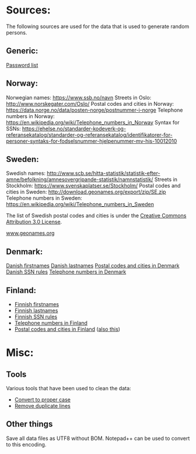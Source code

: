 ﻿# Sources:

The following sources are used for the data that is used to generate random persons.

## Generic:

[Password list](https://github.com/danielmiessler/SecLists/blob/master/Passwords/darkweb2017-top1000.txt)

## Norway:

Norwegian names:                    https://www.ssb.no/navn
Streets in Oslo:                    http://www.norskegater.com/Oslo/
Postal codes and cities in Norway:  https://data.norge.no/data/posten-norge/postnummer-i-norge
Telephone numbers in Norway:        https://en.wikipedia.org/wiki/Telephone_numbers_in_Norway
Syntax for SSNs:                    https://ehelse.no/standarder-kodeverk-og-referansekatalog/standarder-og-referansekatalog/identifikatorer-for-personer-syntaks-for-fodselsnummer-hjelpenummer-mv-his-10012010

## Sweden:

Swedish names:                      http://www.scb.se/hitta-statistik/statistik-efter-amne/befolkning/amnesovergripande-statistik/namnstatistik/
Streets in Stockholm:               https://www.svenskaplatser.se/Stockholm/
Postal codes and cities in Sweden:  http://download.geonames.org/export/zip/SE.zip
Telephone numbers in Sweden:        https://en.wikipedia.org/wiki/Telephone_numbers_in_Sweden

The list of Swedish postal codes and cities is under the [Creative Commons Attribution 3.0 License](http://creativecommons.org/licenses/by/3.0/).

www.geonames.org

## Denmark:

[Danish firstnames](https://www.dst.dk/da/Statistik/emner/befolkning-og-valg/navne/navne-til-nyfoedte)
[Danish lastnames](https://ast.dk/born-familie/navne/navnelister/frie-efternavne)
[Postal codes and cities in Denmark](https://www.postnord.dk/kundeservice/postnummerkort)
[Danish SSN rules](https://www.cpr.dk/media/17534/personnummeret-i-cpr.pdf)
[Telephone numbers in Denmark](https://en.wikipedia.org/wiki/Telephone_numbers_in_Denmark)

## Finland:

- [Finnish firstnames](https://www.avoindata.fi/data/en_GB/dataset/none)
- [Finnish lastnames](https://www.avoindata.fi/data/en_GB/dataset/none)
- [Finnish SSN rules](https://en.wikipedia.org/wiki/National_identification_number#Finland)
- [Telephone numbers in Finland](https://en.wikipedia.org/wiki/Telephone_numbers_in_Finland)
- [Postal codes and cities in Finland](https://www.posti.fi/business/help-and-support/postal-code-services/postal-code-files.html) ([also this](http://www.posti.fi/webpcode/))

# Misc:

## Tools

Various tools that have been used to clean the data:

- [Convert to proper case](https://convertcase.net/)
- [Remove duplicate lines](https://textmechanic.com/text-tools/basic-text-tools/remove-duplicate-lines/)

## Other things

Save all data files as UTF8 without BOM. Notepad++ can be used
to convert to this encoding.
